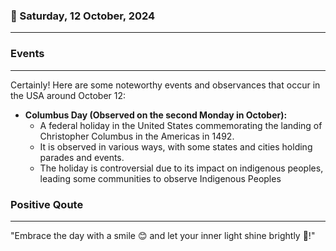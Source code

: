 ### 📅 Saturday, 12 October, 2024
------
### Events
------
Certainly! Here are some noteworthy events and observances that occur in the USA around October 12:

- **Columbus Day (Observed on the second Monday in October):**
  - A federal holiday in the United States commemorating the landing of Christopher Columbus in the Americas in 1492.
  - It is observed in various ways, with some states and cities holding parades and events.
  - The holiday is controversial due to its impact on indigenous peoples, leading some communities to observe Indigenous Peoples
### Positive Qoute
------
"Embrace the day with a smile 😊 and let your inner light shine brightly 🌟!"
